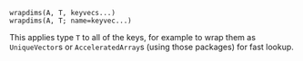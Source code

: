 ```
wrapdims(A, T, keyvecs...)
wrapdims(A, T; name=keyvec...)
```

This applies type `T` to all of the keys, for example to wrap them as `UniqueVector`s or `AcceleratedArray`s (using those packages) for fast lookup.
